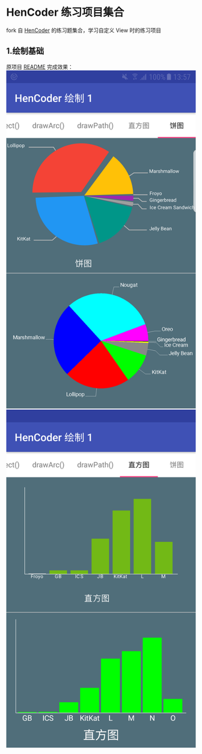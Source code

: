 # HenCoder 练习项目集合
fork 自 [HenCoder](https://github.com/hencoder) 的练习题集合，学习自定义 View 时的练习项目

## 1.绘制基础
原项目 [README](/PracticeDraw1/README.md)
完成效果：
![直方图](/images/practice1-histogram.png)
![饼图](/images/practice1-piechart.png)
